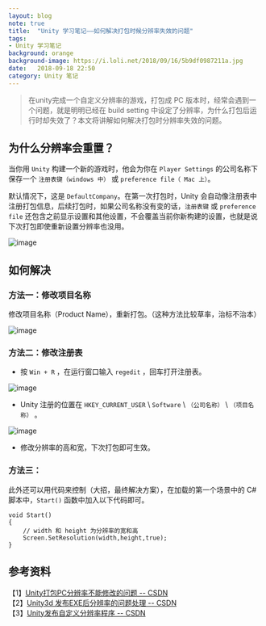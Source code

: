 ```yaml
---
layout: blog  
note: true  
title:  "Unity 学习笔记——如何解决打包时候分辨率失效的问题"  
tags:  
- Unity 学习笔记  
background: orange  
background-image: https://i.loli.net/2018/09/16/5b9df0987211a.jpg  
date:   2018-09-18 22:50   
category: Unity 笔记
---
```


>在unity完成一个自定义分辨率的游戏，打包成 PC 版本时，经常会遇到一个问题，就是明明已经在 build setting 中设定了分辨率，为什么打包后运行时却失效了？本文将讲解如何解决打包时分辨率失效的问题。

## 为什么分辨率会重置？
当你用 `Unity` 构建一个新的游戏时，他会为你在 `Player Settings` 的公司名称下保存一个 `注册表键（windows 中）` 或 `preference file（ Mac 上）`。

默认情况下，这是 `DefaultCompany`。在第一次打包时，Unity 会自动像注册表中注册打包信息，后续打包时，如果公司名称没有变的话，`注册表键` 或 `preference  file` 还包含之前显示设置和其他设置，不会覆盖当前你新构建的设置，也就是说下次打包即使重新设置分辨率也没用。

![image](http://pf6qvqv35.bkt.clouddn.com/talk/20180918/20180907112244734.png)

## 如何解决
### 方法一：修改项目名称
修改项目名称（Product Name），重新打包。（这种方法比较草率，治标不治本）

![image](http://pf6qvqv35.bkt.clouddn.com/playersettings.png)

### 方法二：修改注册表
* 按 `Win + R` ，在运行窗口输入 `regedit` ，回车打开注册表。

![image](http://pf6qvqv35.bkt.clouddn.com/talk/20180918/run.png)

* Unity 注册的位置在 `HKEY_CURRENT_USER` \ `Software` \ `（公司名称）` \ `（项目名称）` 。

![image](http://pf6qvqv35.bkt.clouddn.com/talk/20180918/regedit.png)

* 修改分辨率的高和宽，下次打包即可生效。

### 方法三：
此外还可以用代码来控制（大招，最终解决方案），在加载的第一个场景中的 C# 脚本中，`Start()` 函数中加入以下代码即可。

```
void Start()
{
    // width 和 height 为分辨率的宽和高
    Screen.SetResolution(width,height,true);
}
```

## 参考资料
【1】[Unity打包PC分辨率不能修改的问题 -- CSDN](https://blog.csdn.net/gqj108/article/details/82493828)  
【2】[Unity3d 发布EXE后分辨率的问题处理 -- CSDN](https://blog.csdn.net/htwzl/article/details/79550541)  
【3】[Unity发布自定义分辨率程序 -- CSDN](https://blog.csdn.net/qq527703883/article/details/78064867)